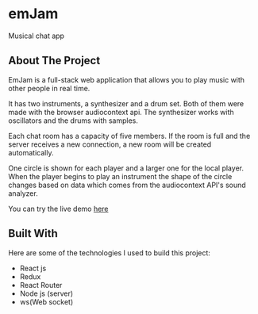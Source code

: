 # emJam

Musical chat app

## About The Project

EmJam is a full-stack web application that allows you to play music with other people in real time.

It has two instruments, a synthesizer and a drum set. Both of them were made with the browser audiocontext api. The synthesizer works with oscillators and the drums with samples.

Each chat room has a capacity of five members. If the room is full and the server receives a new connection, a new room will be created automatically.

One circle is shown for each player and a larger one for the local player. When the player begins to play an instrument the shape of the circle changes based on data which comes from the audiocontext API's sound analyzer.

You can try the live demo [here](https://emjam.nicolasdeheza.com)

## Built With

Here are some of the technologies I used to build this project:

- React js
- Redux
- React Router
- Node js (server)
- ws(Web socket)
